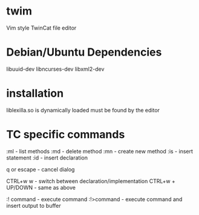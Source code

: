  twim
=========
Vim style TwinCat file editor


Debian/Ubuntu Dependencies
==========================
libuuid-dev
libncurses-dev
libxml2-dev

installation
================
liblexilla.so is dynamically loaded must be found by the editor


TC specific commands
====================
:ml	    - list methods
:md	    - delete method
:mn	    - create new method
:is	    - insert statement
:id         - insert declaration

q or escape - cancel dialog

CTRL+w w     - switch between declaration/implementation
CTRL+w + UP/DOWN - same as above

:! command   - execute command
:!>command   - execute command and insert output to buffer
